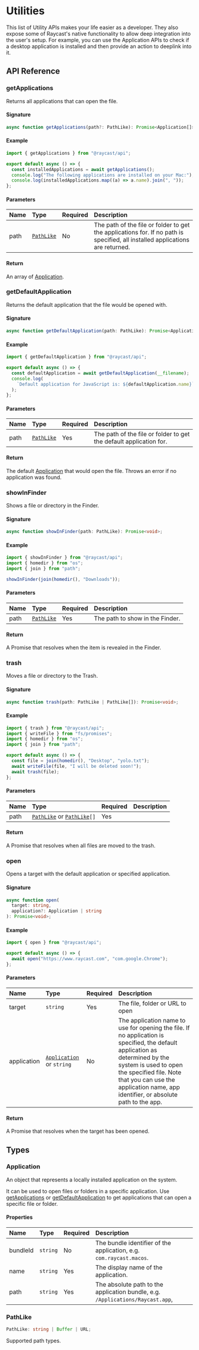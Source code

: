 # Utilities

This list of Utility APIs makes your life easier as a developer. They also expose some of Raycast's native functionality to allow deep integration into the user's setup. For example, you can use the Application APIs to check if a desktop application is installed and then provide an action to deeplink into it.

## API Reference

### getApplications

Returns all applications that can open the file.

#### Signature

```typescript
async function getApplications(path?: PathLike): Promise<Application[]>;
```

#### Example

```typescript
import { getApplications } from "@raycast/api";

export default async () => {
  const installedApplications = await getApplications();
  console.log("The following applications are installed on your Mac:");
  console.log(installedApplications.map((a) => a.name).join(", "));
};
```

#### Parameters

| Name | Type                               | Required | Description                                                                                                                   |
| :--- | :--------------------------------- | :------- | :---------------------------------------------------------------------------------------------------------------------------- |
| path | <code>[PathLike](#pathlike)</code> | No       | The path of the file or folder to get the applications for. If no path is specified, all installed applications are returned. |

#### Return

An array of [Application](#application).

### getDefaultApplication

Returns the default application that the file would be opened with.

#### Signature

```typescript
async function getDefaultApplication(path: PathLike): Promise<Application>;
```

#### Example

```typescript
import { getDefaultApplication } from "@raycast/api";

export default async () => {
  const defaultApplication = await getDefaultApplication(__filename);
  console.log(
    `Default application for JavaScript is: ${defaultApplication.name}`
  );
};
```

#### Parameters

| Name | Type                               | Required | Description                                                        |
| :--- | :--------------------------------- | :------- | :----------------------------------------------------------------- |
| path | <code>[PathLike](#pathlike)</code> | Yes      | The path of the file or folder to get the default application for. |

#### Return

The default [Application](#application) that would open the file. Throws an error if no application was found.

### showInFinder

Shows a file or directory in the Finder.

#### Signature

```typescript
async function showInFinder(path: PathLike): Promise<void>;
```

#### Example

```typescript
import { showInFinder } from "@raycast/api";
import { homedir } from "os";
import { join } from "path";

showInFinder(join(homedir(), "Downloads"));
```

#### Parameters

| Name | Type                               | Required | Description                     |
| :--- | :--------------------------------- | :------- | :------------------------------ |
| path | <code>[PathLike](#pathlike)</code> | Yes      | The path to show in the Finder. |

#### Return

A Promise that resolves when the item is revealed in the Finder.

### trash

Moves a file or directory to the Trash.

#### Signature

```typescript
async function trash(path: PathLike | PathLike[]): Promise<void>;
```

#### Example

```typescript
import { trash } from "@raycast/api";
import { writeFile } from "fs/promises";
import { homedir } from "os";
import { join } from "path";

export default async () => {
  const file = join(homedir(), "Desktop", "yolo.txt");
  await writeFile(file, "I will be deleted soon!");
  await trash(file);
};
```

#### Parameters

| Name | Type                                                                       | Required | Description |
| :--- | :------------------------------------------------------------------------- | :------- | :---------- |
| path | <code>[PathLike](#pathlike)</code> or <code>[PathLike](#pathlike)[]</code> | Yes      |             |

#### Return

A Promise that resolves when all files are moved to the trash.

### open

Opens a target with the default application or specified application.

#### Signature

```typescript
async function open(
  target: string,
  application?: Application | string
): Promise<void>;
```

#### Example

```typescript
import { open } from "@raycast/api";

export default async () => {
  await open("https://www.raycast.com", "com.google.Chrome");
};
```

#### Parameters

| Name        | Type                                                            | Required | Description                                                                                                                                                                                                                                                        |
| :---------- | :-------------------------------------------------------------- | :------- | :----------------------------------------------------------------------------------------------------------------------------------------------------------------------------------------------------------------------------------------------------------------- |
| target      | <code>string</code>                                             | Yes      | The file, folder or URL to open                                                                                                                                                                                                                                    |
| application | <code>[Application](#application)</code> or <code>string</code> | No       | The application name to use for opening the file. If no application is specified, the default application as determined by the system is used to open the specified file. Note that you can use the application name, app identifier, or absolute path to the app. |

#### Return

A Promise that resolves when the target has been opened.

## Types

### Application

An object that represents a locally installed application on the system.

It can be used to open files or folders in a specific application. Use [getApplications](#getapplications) or
[getDefaultApplication](#getdefaultapplication) to get applications that can open a specific file or folder.

#### Properties

| Name     | Type                | Required | Description                                                                    |
| :------- | :------------------ | :------- | :----------------------------------------------------------------------------- |
| bundleId | <code>string</code> | No       | The bundle identifier of the application, e.g. `com.raycast.macos`.            |
| name     | <code>string</code> | Yes      | The display name of the application.                                           |
| path     | <code>string</code> | Yes      | The absolute path to the application bundle, e.g. `/Applications/Raycast.app`, |

### PathLike

```typescript
PathLike: string | Buffer | URL;
```

Supported path types.
